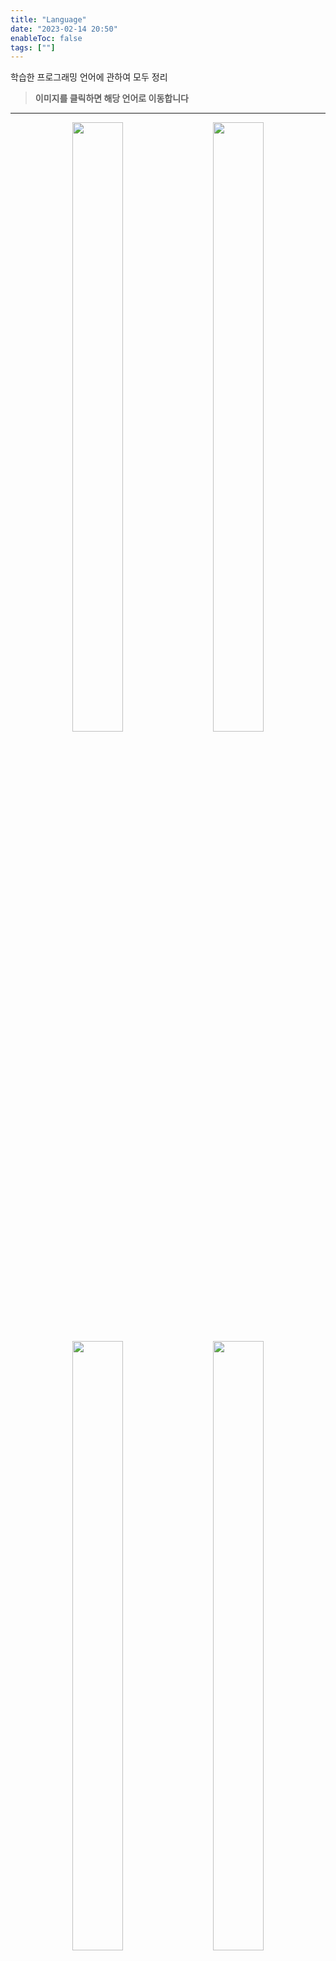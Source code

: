 ```yaml
---
title: "Language"
date: "2023-02-14 20:50"
enableToc: false
tags: [""]
---
```


학습한 프로그래밍 언어에 관하여 모두 정리

> **이미지를 클릭하면 해당 언어로 이동합니다**

<hr>

<div align="center">

[<img src="https://i.imgur.com/pL97cSb.png" height="50%" width="40%">](notes/TIL/fragment/lang/java/java)
&nbsp;&nbsp;&nbsp;&nbsp;
[<img src="https://i.imgur.com/WppALBM.png" height="50%" width="40%">](notes/TIL/fragment/lang/html_css/html_css)
[<img src="https://i.imgur.com/MouDgsh.png" height="50%" width="40%">](notes/TIL/fragment/lang/javascript/javascript)
&nbsp;&nbsp;&nbsp;&nbsp;
[<img src="https://i.imgur.com/u3Fpheq.png" height="50%" width="40%">](notes/TIL/fragment/lang/python/python)

</div>

